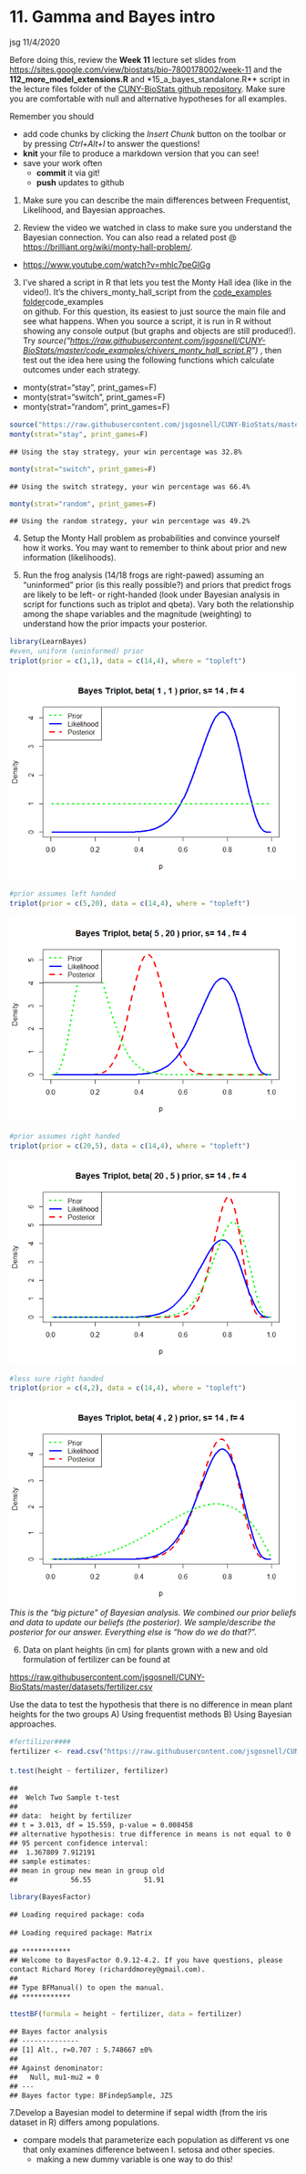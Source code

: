 11\. Gamma and Bayes intro
================
jsg
11/4/2020

Before doing this, review the **Week 11** lecture set slides from
<https://sites.google.com/view/biostats/bio-7800178002/week-11> and the
**112\_more\_model\_extensions.R** and \*15\_a\_bayes\_standalone.R\*\*
script in the lecture files folder of the [CUNY-BioStats github
repository](https://github.com/jsgosnell/CUNY-BioStats). Make sure you
are comfortable with null and alternative hypotheses for all examples.

Remember you should

  - add code chunks by clicking the *Insert Chunk* button on the toolbar
    or by pressing *Ctrl+Alt+I* to answer the questions\!
  - **knit** your file to produce a markdown version that you can see\!
  - save your work often
      - **commit** it via git\!
      - **push** updates to github

<!-- end list -->

1.  Make sure you can describe the main differences between Frequentist,
    Likelihood, and Bayesian approaches.

2.  Review the video we watched in class to make sure you understand the
    Bayesian connection. You can also read a related post @
    <https://brilliant.org/wiki/monty-hall-problem/>.

<!-- end list -->

  - <https://www.youtube.com/watch?v=mhlc7peGlGg>

<!-- end list -->

3.  I’ve shared a script in R that lets you test the Monty Hall idea
    (like in the video\!). It’s the chivers\_monty\_hall\_script from
    the [code\_examples
    folder](https://github.com/jsgosnell/CUNY-BioStats/tree/master/code_examples)code\_examples  
    on github. For this question, its easiest to just source the main
    file and see what happens. When you source a script, it is run in R
    without showing any console output (but graphs and objects are still
    produced\!). Try
    *source(“<https://raw.githubusercontent.com/jsgosnell/CUNY-BioStats/master/code_examples/chivers_monty_hall_script.R>”)*
    , then test out the idea here using the following functions which
    calculate outcomes under each strategy.

<!-- end list -->

  - monty(strat=“stay”, print\_games=F)
  - monty(strat=“switch”, print\_games=F)
  - monty(strat=“random”, print\_games=F)

<!-- end list -->

``` r
source("https://raw.githubusercontent.com/jsgosnell/CUNY-BioStats/master/code_examples/chivers_monty_hall_script.R")
monty(strat="stay", print_games=F)
```

    ## Using the stay strategy, your win percentage was 32.8%

``` r
monty(strat="switch", print_games=F)
```

    ## Using the switch strategy, your win percentage was 66.4%

``` r
monty(strat="random", print_games=F)
```

    ## Using the random strategy, your win percentage was 49.2%

4.  Setup the Monty Hall problem as probabilities and convince yourself
    how it works. You may want to remember to think about prior and new
    information (likelihoods).

5.  Run the frog analysis (14/18 frogs are right-pawed) assuming an
    “uninformed” prior (is this really possible?) and priors that
    predict frogs are likely to be left- or right-handed (look under
    Bayesian analysis in script for functions such as triplot and
    qbeta). Vary both the relationship among the shape variables and the
    magnitude (weighting) to understand how the prior impacts your
    posterior.

<!-- end list -->

``` r
library(LearnBayes)
#even, uniform (uninformed) prior
triplot(prior = c(1,1), data = c(14,4), where = "topleft")
```

![](11._Gamma_and_Bayes_intro_answers_files/figure-gfm/unnamed-chunk-2-1.png)<!-- -->

``` r
#prior assumes left handed
triplot(prior = c(5,20), data = c(14,4), where = "topleft")
```

![](11._Gamma_and_Bayes_intro_answers_files/figure-gfm/unnamed-chunk-2-2.png)<!-- -->

``` r
#prior assumes right handed 
triplot(prior = c(20,5), data = c(14,4), where = "topleft")
```

![](11._Gamma_and_Bayes_intro_answers_files/figure-gfm/unnamed-chunk-2-3.png)<!-- -->

``` r
#less sure right handed
triplot(prior = c(4,2), data = c(14,4), where = "topleft")
```

![](11._Gamma_and_Bayes_intro_answers_files/figure-gfm/unnamed-chunk-2-4.png)<!-- -->
*This is the “big picture” of Bayesian analysis. We combined our prior
beliefs and data to update our beliefs (the posterior). We
sample/describe the posterior for our answer. Everything else is “how do
we do that?”.*

6.  Data on plant heights (in cm) for plants grown with a new and old
    formulation of fertilizer can be found at

<https://raw.githubusercontent.com/jsgosnell/CUNY-BioStats/master/datasets/fertilizer.csv>

Use the data to test the hypothesis that there is no difference in mean
plant heights for the two groups A) Using frequentist methods B) Using
Bayesian approaches.

``` r
#fertilizer####
fertilizer <- read.csv("https://raw.githubusercontent.com/jsgosnell/CUNY-BioStats/master/datasets/fertilizer.csv")

t.test(height ~ fertilizer, fertilizer)
```

    ## 
    ##  Welch Two Sample t-test
    ## 
    ## data:  height by fertilizer
    ## t = 3.013, df = 15.559, p-value = 0.008458
    ## alternative hypothesis: true difference in means is not equal to 0
    ## 95 percent confidence interval:
    ##  1.367809 7.912191
    ## sample estimates:
    ## mean in group new mean in group old 
    ##             56.55             51.91

``` r
library(BayesFactor)
```

    ## Loading required package: coda

    ## Loading required package: Matrix

    ## ************
    ## Welcome to BayesFactor 0.9.12-4.2. If you have questions, please contact Richard Morey (richarddmorey@gmail.com).
    ## 
    ## Type BFManual() to open the manual.
    ## ************

``` r
ttestBF(formula = height ~ fertilizer, data = fertilizer)
```

    ## Bayes factor analysis
    ## --------------
    ## [1] Alt., r=0.707 : 5.748667 ±0%
    ## 
    ## Against denominator:
    ##   Null, mu1-mu2 = 0 
    ## ---
    ## Bayes factor type: BFindepSample, JZS

7.Develop a Bayesian model to determine if sepal width (from the iris
dataset in R) differs among populations.

  - compare models that parameterize each population as different vs one
    that only examines difference between I. setosa and other species.
      - making a new dummy variable is one way to do this\!
